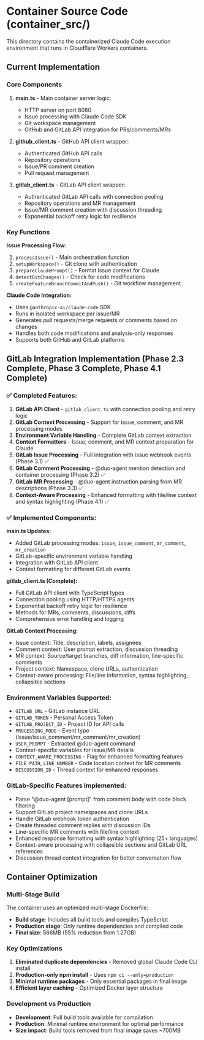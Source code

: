 # Container Source Code (container_src/)

This directory contains the containerized Claude Code execution environment that runs in Cloudflare Workers containers.

## Current Implementation

### Core Components

1. **main.ts** - Main container server logic:
   - HTTP server on port 8080
   - Issue processing with Claude Code SDK
   - Git workspace management
   - GitHub and GitLab API integration for PRs/comments/MRs

2. **github_client.ts** - GitHub API client wrapper:
   - Authenticated GitHub API calls
   - Repository operations
   - Issue/PR comment creation
   - Pull request management

3. **gitlab_client.ts** - GitLab API client wrapper:
   - Authenticated GitLab API calls with connection pooling
   - Repository operations and MR management
   - Issue/MR comment creation with discussion threading
   - Exponential backoff retry logic for resilience

### Key Functions

**Issue Processing Flow:**
1. `processIssue()` - Main orchestration function
2. `setupWorkspace()` - Git clone with authentication
3. `prepareClaudePrompt()` - Format issue context for Claude
4. `detectGitChanges()` - Check for code modifications
5. `createFeatureBranchCommitAndPush()` - Git workflow management

**Claude Code Integration:**
- Uses `@anthropic-ai/claude-code` SDK
- Runs in isolated workspace per issue/MR
- Generates pull requests/merge requests or comments based on changes
- Handles both code modifications and analysis-only responses
- Supports both GitHub and GitLab platforms

## GitLab Integration Implementation (Phase 2.3 Complete, Phase 3 Complete, Phase 4.1 Complete)

### ✅ Completed Features:

1. **GitLab API Client** - `gitlab_client.ts` with connection pooling and retry logic
2. **GitLab Context Processing** - Support for issue, comment, and MR processing modes
3. **Environment Variable Handling** - Complete GitLab context extraction
4. **Context Formatters** - Issue, comment, and MR context preparation for Claude
5. **GitLab Issue Processing** - Full integration with issue webhook events (Phase 3.1) ✅
6. **GitLab Comment Processing** - @duo-agent mention detection and container processing (Phase 3.2) ✅
7. **GitLab MR Processing** - @duo-agent instruction parsing from MR descriptions (Phase 3.3) ✅
8. **Context-Aware Processing** - Enhanced formatting with file/line context and syntax highlighting (Phase 4.1) ✅

### ✅ Implemented Components:

**main.ts Updates:**
- Added GitLab processing modes: `issue`, `issue_comment`, `mr_comment`, `mr_creation`
- GitLab-specific environment variable handling
- Integration with GitLab API client
- Context formatting for different GitLab events

**gitlab_client.ts (Complete):**
- Full GitLab API client with TypeScript types
- Connection pooling using HTTP/HTTPS agents
- Exponential backoff retry logic for resilience
- Methods for MRs, comments, discussions, diffs
- Comprehensive error handling and logging

**GitLab Context Processing:**
- Issue context: Title, description, labels, assignees
- Comment context: User prompt extraction, discussion threading
- MR context: Source/target branches, diff information, line-specific comments
- Project context: Namespace, clone URLs, authentication
- Context-aware processing: File/line information, syntax highlighting, collapsible sections

### Environment Variables Supported:
- `GITLAB_URL` - GitLab instance URL
- `GITLAB_TOKEN` - Personal Access Token
- `GITLAB_PROJECT_ID` - Project ID for API calls
- `PROCESSING_MODE` - Event type (issue/issue_comment/mr_comment/mr_creation)
- `USER_PROMPT` - Extracted @duo-agent command
- Context-specific variables for issue/MR details
- `CONTEXT_AWARE_PROCESSING` - Flag for enhanced formatting features
- `FILE_PATH`, `LINE_NUMBER` - Code location context for MR comments
- `DISCUSSION_ID` - Thread context for enhanced responses

### GitLab-Specific Features Implemented:
- Parse "@duo-agent [prompt]" from comment body with code block filtering
- Support GitLab project namespaces and clone URLs
- Handle GitLab webhook token authentication
- Create threaded comment replies with discussion IDs
- Line-specific MR comments with file/line context
- Enhanced response formatting with syntax highlighting (25+ languages)
- Context-aware processing with collapsible sections and GitLab URL references
- Discussion thread context integration for better conversation flow

## Container Optimization

### Multi-Stage Build
The container uses an optimized multi-stage Dockerfile:
- **Build stage**: Includes all build tools and compiles TypeScript
- **Production stage**: Only runtime dependencies and compiled code
- **Final size**: 566MB (55% reduction from 1.27GB)

### Key Optimizations
1. **Eliminated duplicate dependencies** - Removed global Claude Code CLI install
2. **Production-only npm install** - Uses `npm ci --only=production` 
3. **Minimal runtime packages** - Only essential packages in final image
4. **Efficient layer caching** - Optimized Docker layer structure

### Development vs Production
- **Development**: Full build tools available for compilation
- **Production**: Minimal runtime environment for optimal performance
- **Size impact**: Build tools removed from final image saves ~700MB